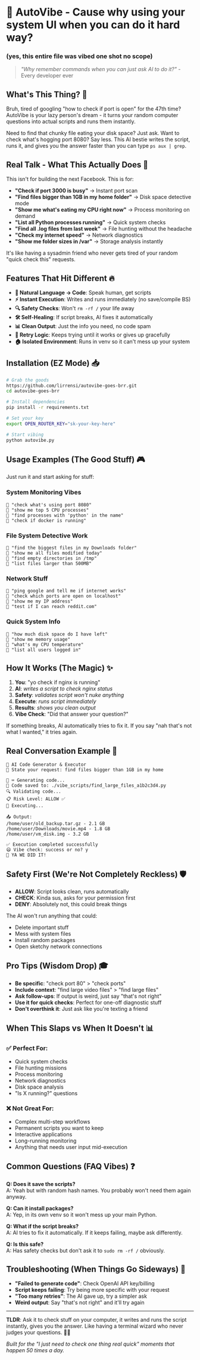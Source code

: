 # 🤖 AutoVibe - Cause why using your system UI when you can do it hard way?

### (yes, this entire file was vibed one shot no scope)

> _"Why remember commands when you can just ask AI to do it?"_ - Every developer ever

## What's This Thing? 💭

Bruh, tired of googling "how to check if port is open" for the 47th time? AutoVibe is your lazy person's dream - it turns your random computer questions into actual scripts and runs them instantly.

Need to find that chunky file eating your disk space? Just ask. Want to check what's hogging port 8080? Say less. This AI bestie writes the script, runs it, and gives you the answer faster than you can type `ps aux | grep`.

## Real Talk - What This Actually Does 🎯

This isn't for building the next Facebook. This is for:

-   **"Check if port 3000 is busy"** → Instant port scan
-   **"Find files bigger than 1GB in my home folder"** → Disk space detective mode
-   **"Show me what's eating my CPU right now"** → Process monitoring on demand
-   **"List all Python processes running"** → Quick system checks
-   **"Find all .log files from last week"** → File hunting without the headache
-   **"Check my internet speed"** → Network diagnostics
-   **"Show me folder sizes in /var"** → Storage analysis instantly

It's like having a sysadmin friend who never gets tired of your random "quick check this" requests.

## Features That Hit Different 🔥

-   **🧠 Natural Language → Code**: Speak human, get scripts
-   **⚡ Instant Execution**: Writes and runs immediately (no save/compile BS)
-   **🔍 Safety Checks**: Won't `rm -rf /` your life away
-   **🛠️ Self-Healing**: If script breaks, AI fixes it automatically
-   **📊 Clean Output**: Just the info you need, no code spam
-   **🔄 Retry Logic**: Keeps trying until it works or gives up gracefully
-   **🏠 Isolated Environment**: Runs in venv so it can't mess up your system

## Installation (EZ Mode) 📥

```bash
# Grab the goods
https://github.com/lirrensi/autovibe-goes-brr.git
cd autovibe-goes-brr

# Install dependencies
pip install -r requirements.txt

# Set your key
export OPEN_ROUTER_KEY="sk-your-key-here"

# Start vibing
python autovibe.py
```

## Usage Examples (The Good Stuff) 🎮

Just run it and start asking for stuff:

### System Monitoring Vibes

```
💬 "check what's using port 8080"
💬 "show me top 5 CPU processes"
💬 "find processes with 'python' in the name"
💬 "check if docker is running"
```

### File System Detective Work

```
💬 "find the biggest files in my Downloads folder"
💬 "show me all files modified today"
💬 "find empty directories in /tmp"
💬 "list files larger than 500MB"
```

### Network Stuff

```
💬 "ping google and tell me if internet works"
💬 "check which ports are open on localhost"
💬 "show me my IP address"
💬 "test if I can reach reddit.com"
```

### Quick System Info

```
💬 "how much disk space do I have left"
💬 "show me memory usage"
💬 "what's my CPU temperature"
💬 "list all users logged in"
```

## How It Works (The Magic) ✨

1. **You**: "yo check if nginx is running"
2. **AI**: _writes a script to check nginx status_
3. **Safety**: _validates script won't nuke anything_
4. **Execute**: _runs script immediately_
5. **Results**: _shows you clean output_
6. **Vibe Check**: "Did that answer your question?"

If something breaks, AI automatically tries to fix it. If you say "nah that's not what I wanted," it tries again.

## Real Conversation Example 📱

```
🤖 AI Code Generator & Executor
💬 State your request: find files bigger than 1GB in my home

🧠 ⌨️ Generating code...
💾 Code saved to: ./vibe_scripts/find_large_files_a1b2c3d4.py
🔍 Validating code...
📋 Risk Level: ALLOW ✅
🚀 Executing...

📤 Output:
/home/user/old_backup.tar.gz - 2.1 GB
/home/user/Downloads/movie.mp4 - 1.8 GB
/home/user/vm_disk.img - 3.2 GB

✅ Execution completed successfully
😃 Vibe check: success or no? y
🤗 YA WE DID IT!
```

## Safety First (We're Not Completely Reckless) 🛡️

-   **ALLOW**: Script looks clean, runs automatically
-   **CHECK**: Kinda sus, asks for your permission first
-   **DENY**: Absolutely not, this could break things

The AI won't run anything that could:

-   Delete important stuff
-   Mess with system files
-   Install random packages
-   Open sketchy network connections

## Pro Tips (Wisdom Drop) 🎓

-   **Be specific**: "check port 80" > "check ports"
-   **Include context**: "find large video files" > "find large files"
-   **Ask follow-ups**: If output is weird, just say "that's not right"
-   **Use it for quick checks**: Perfect for one-off diagnostic stuff
-   **Don't overthink it**: Just ask like you're texting a friend

## When This Slaps vs When It Doesn't 📊

### ✅ Perfect For:

-   Quick system checks
-   File hunting missions
-   Process monitoring
-   Network diagnostics
-   Disk space analysis
-   "Is X running?" questions

### ❌ Not Great For:

-   Complex multi-step workflows
-   Permanent scripts you want to keep
-   Interactive applications
-   Long-running monitoring
-   Anything that needs user input mid-execution

## Common Questions (FAQ Vibes) ❓

**Q: Does it save the scripts?**  
A: Yeah but with random hash names. You probably won't need them again anyway.

**Q: Can it install packages?**  
A: Yep, in its own venv so it won't mess up your main Python.

**Q: What if the script breaks?**  
A: AI tries to fix it automatically. If it keeps failing, maybe ask differently.

**Q: Is this safe?**  
A: Has safety checks but don't ask it to `sudo rm -rf /` obviously.

## Troubleshooting (When Things Go Sideways) 🔧

-   **"Failed to generate code"**: Check OpenAI API key/billing
-   **Script keeps failing**: Try being more specific with your request
-   **"Too many retries"**: The AI gave up, try a simpler ask
-   **Weird output**: Say "that's not right" and it'll try again

---

**TLDR**: Ask it to check stuff on your computer, it writes and runs the script instantly, gives you the answer. Like having a terminal wizard who never judges your questions. 🧙‍♂️

_Built for the "I just need to check one thing real quick" moments that happen 50 times a day._
